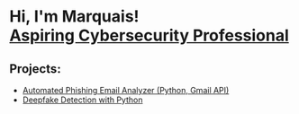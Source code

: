 <h1>Hi, I'm Marquais! <br/><a <a href="https://www.linkedin.com/in/nehemia-araia/">Aspiring Cybersecurity Professional</a>

<h2>Projects:</h2>

- [Automated Phishing Email Analyzer (Python, Gmail API)](https://github.com/Arm7ni/Automated-Phishing-Email-Analyzer-Python-Gmail-API-)
-  [Deepfake Detection with Python]()
 
 
